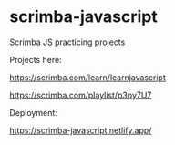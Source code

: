 # scrimba-javascript
Scrimba JS practicing projects

Projects here:

https://scrimba.com/learn/learnjavascript

https://scrimba.com/playlist/p3py7U7

Deployment:

https://scrimba-javascript.netlify.app/